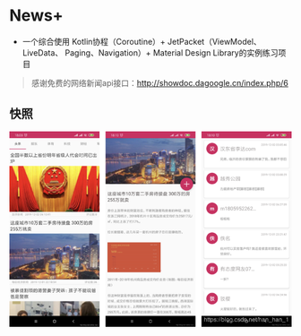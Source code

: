 # News+

+ 一个综合使用 Kotlin协程（Coroutine）+ JetPacket（ViewModel、LiveData、 Paging、Navigation）+ Material Design Library的实例练习项目

> 感谢免费的网络新闻api接口：http://showdoc.dagoogle.cn/index.php/6

## 快照

![](snapshot/20191202205941751.png) 


